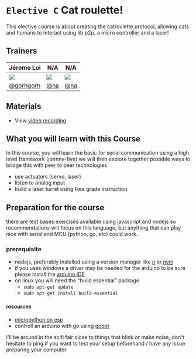 # `Elective C` Cat roulette!

This elective course is about creating the catroulette protocol, allowing cats and humans to interact using lib p2p, a micro controller and a laser!  

## Trainers

| **Jérome Loi**                                   	| **N/A**                              	| **N/A**                      	|
|-------------------------------------------------------	|--------------------------------------	|------------------------------	|
| ![](https://avatars3.githubusercontent.com/u/288803) 	| ![](https://avatars1.githubusercontent.com/u/583231)                             	| ![](https://avatars1.githubusercontent.com/u/583231)                     	|
| [@gorhgorh](https://github.com/gorhgorh/)                         	| [@na](https://github.com/na)         	| [@na](https://github.com/na) 	|

## Materials
- View [video recording](https://youtu.be/kVzHE4MRPOM)

## What you will learn with this Course

In this course, you will learn the basic for serial communication using a high level framework (johnny-five) we will then explore together possible ways to bridge this with peer to peer technologies

- use actuators (servo, laser)
- listen to analog input
- build a laser turret using Ikea grade instruction

## Preparation for the course

there are test bases exercises available using javascript and nodejs so recommendations will focus on this language, but anything that can play nice with serial and MCU (python,  go, etc) could work.

### prerequisite
- nodejs, preferably installed using a version manager like [n](https://github.com/tj/n) or [nvm](https://github.com/nvm-sh/nvm)
- if you uses windows a driver may be needed for the arduino to be sure please install the [arduino IDE](https://www.arduino.cc/en/Guide/windows)
- on linux you will need the "build essential" package
	- ```sudo apt-get update```
   - ```sudo apt-get install build-essential```

#### resources
   - [micropython on esp](https://docs.micropython.org/en/latest/esp8266/tutorial/intro.html)
   - controll an arduino with go using [gobot](https://gobot.io/documentation/platforms/arduino/)
   
I'll be around in the scifi fair close to things that blink or make noise, don't hesitate to ping if you want to test your setup beforehand / have any issue preparing your computer
